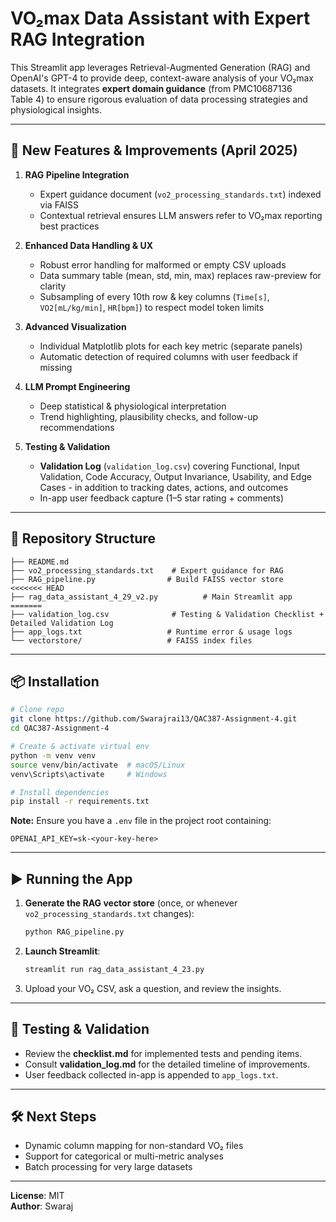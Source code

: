 # VO₂max Data Assistant with Expert RAG Integration

This Streamlit app leverages Retrieval-Augmented Generation (RAG) and OpenAI's GPT-4 to provide deep, context-aware analysis of your VO₂max datasets. It integrates **expert domain guidance** (from PMC10687136 Table 4) to ensure rigorous evaluation of data processing strategies and physiological insights.

---

## 🚀 New Features & Improvements (April 2025)

1. **RAG Pipeline Integration**  
   - Expert guidance document (`vo2_processing_standards.txt`) indexed via FAISS
   - Contextual retrieval ensures LLM answers refer to VO₂max reporting best practices

2. **Enhanced Data Handling & UX**  
   - Robust error handling for malformed or empty CSV uploads  
   - Data summary table (mean, std, min, max) replaces raw-preview for clarity  
   - Subsampling of every 10th row & key columns (`Time[s]`, `VO2[mL/kg/min]`, `HR[bpm]`) to respect model token limits

3. **Advanced Visualization**  
   - Individual Matplotlib plots for each key metric (separate panels)  
   - Automatic detection of required columns with user feedback if missing

4. **LLM Prompt Engineering**  
   - Deep statistical & physiological interpretation  
   - Trend highlighting, plausibility checks, and follow-up recommendations

5. **Testing & Validation**  
   - **Validation Log** (`validation_log.csv`) covering Functional, Input Validation, Code Accuracy, Output Invariance, Usability, and Edge Cases - in addition to tracking dates, actions, and outcomes  
   - In-app user feedback capture (1–5 star rating + comments)

---

## 📁 Repository Structure

```
├── README.md
├── vo2_processing_standards.txt    # Expert guidance for RAG
├── RAG_pipeline.py                # Build FAISS vector store
<<<<<<< HEAD
├── rag_data_assistant_4_29_v2.py          # Main Streamlit app
=======
├── validation_log.csv              # Testing & Validation Checklist + Detailed Validation Log
├── app_logs.txt                   # Runtime error & usage logs
└── vectorstore/                   # FAISS index files
```

---

## 📦 Installation

```bash
# Clone repo
git clone https://github.com/Swarajrai13/QAC387-Assignment-4.git
cd QAC387-Assignment-4

# Create & activate virtual env
python -m venv venv
source venv/bin/activate  # macOS/Linux
venv\Scripts\activate     # Windows

# Install dependencies
pip install -r requirements.txt
```  

**Note:** Ensure you have a `.env` file in the project root containing:
```env
OPENAI_API_KEY=sk-<your-key-here>
```

---

## ▶️ Running the App

1. **Generate the RAG vector store** (once, or whenever `vo2_processing_standards.txt` changes):
   ```bash
   python RAG_pipeline.py
   ```

2. **Launch Streamlit**:
   ```bash
   streamlit run rag_data_assistant_4_23.py
   ```

3. Upload your VO₂ CSV, ask a question, and review the insights.

---

## 🧪 Testing & Validation

- Review the **checklist.md** for implemented tests and pending items.  
- Consult **validation_log.md** for the detailed timeline of improvements.  
- User feedback collected in-app is appended to `app_logs.txt`.

---

## 🛠️ Next Steps

- Dynamic column mapping for non-standard VO₂ files  
- Support for categorical or multi-metric analyses  
- Batch processing for very large datasets  

---

**License**: MIT  
**Author**: Swaraj  
